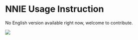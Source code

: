 # NNIE Usage Instruction

No English version available right now, welcome to contribute.

<a href="https://gitee.com/mindspore/docs/blob/master/docs/lite/docs/source_en/use/nnie.md" target="_blank"><img src="https://gitee.com/mindspore/docs/raw/master/resource/_static/logo_source.png"></a>

